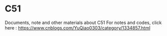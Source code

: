 # C51
Documents, note and other materials about C51
For notes and codes, click here : https://www.cnblogs.com/YuQiao0303/category/1334857.html
